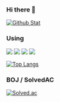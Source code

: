 ### Hi there 👋

[![Github Stat](https://github-readme-stats.vercel.app/api?username=taeseong14&show_icons=true&icon_color=FFFFFF&hide=issues,contribs&include_all_commits=true&title_color=FFFFFF&text_color=FFFFFF&bg_color=180deg,F9BE43,F99331)](https://github.com/taeseong14/taeseong14)

### Using
<a><img src="https://img.shields.io/badge/HTML-E34F26?style=flat-square&logo=HTML5&logoColor=FFFFFF"/></a>
<a><img src="https://img.shields.io/badge/CSS-1572B6?style=flat-square&logo=CSS3&logoColor=FFFFFF"/></a>
<a><img src="https://img.shields.io/badge/JavaScript-F7DF1E?style=flat-square&logo=JavaScript&logoColor=000000"/></a>
<a><img src="https://img.shields.io/badge/Node.js-339933?style=flat-square&logo=Node.js&logoColor=FFFFFF"/></a>

[![Top Langs](https://github-readme-stats.vercel.app/api/top-langs/?username=taeseong14&layout=compact)](https://github.com/taeseong14/taeseong14)

### BOJ / SolvedAC
[![Solved.ac](https://camo.githubusercontent.com/0138eb3d2fa128e64b1d7b8f7371624028c4bc1b1e3abed1e21d73dd979ae51b/687474703a2f2f6d617a617373756d6e6964612e7774662f6170692f76322f67656e65726174655f62616467653f626f6a3d6b747331303136)](https://solved.ac/profile/kts1016)
